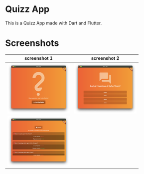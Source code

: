 # Quizz App
This is a Quizz App made with Dart and Flutter.

# Screenshots
| screenshot 1                                 | screenshot 2                                 |
|----------------------------------------------|----------------------------------------------|
| <img src="screenshots/1.png" width="200px"/> | <img src="screenshots/2.png" width="200px"/> |
| <img src="screenshots/3.png" width="200px"/> |